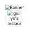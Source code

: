<p align="center">
  <img src="./src/images/BANNER.png" alt="Banner" />
  <br />

  <a href="https://www.instagram.com/0xviel">
    <img alt="guilyx's Instagram" width="50px" src="./src/images/ICON_INSTAGRAMpng" />
  </a>
</p>
